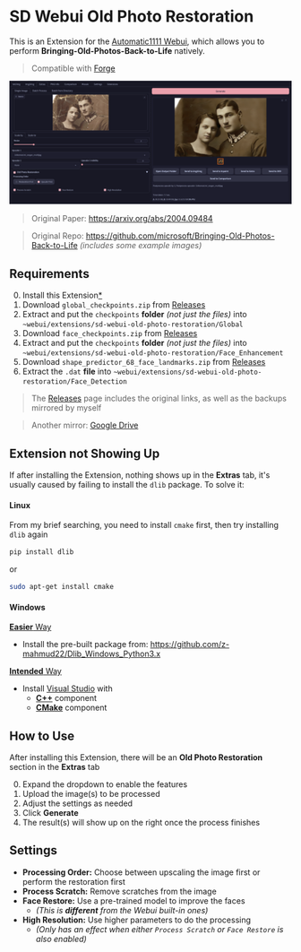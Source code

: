 ﻿# SD Webui Old Photo Restoration
This is an Extension for the [Automatic1111 Webui](https://github.com/AUTOMATIC1111/stable-diffusion-webui), which allows you to perform **Bringing-Old-Photos-Back-to-Life** natively.

> Compatible with [Forge](https://github.com/lllyasviel/stable-diffusion-webui-forge)

<p align="center">
<img src="UI.png">
</p>

> Original Paper: https://arxiv.org/abs/2004.09484

> Original Repo: https://github.com/microsoft/Bringing-Old-Photos-Back-to-Life *(includes some example images)*

## Requirements
0. Install this Extension[*](#extension-not-showing-up)
1. Download `global_checkpoints.zip` from [Releases](https://github.com/Haoming02/sd-webui-old-photo-restoration/releases)
2. Extract and put the `checkpoints` **folder** *(not just the files)* into `~webui/extensions/sd-webui-old-photo-restoration/Global`
3. Download `face_checkpoints.zip` from [Releases](https://github.com/Haoming02/sd-webui-old-photo-restoration/releases)
4. Extract and put the `checkpoints` **folder** *(not just the files)* into `~webui/extensions/sd-webui-old-photo-restoration/Face_Enhancement`
5. Download `shape_predictor_68_face_landmarks.zip` from [Releases](https://github.com/Haoming02/sd-webui-old-photo-restoration/releases)
6. Extract the `.dat` **file** into `~webui/extensions/sd-webui-old-photo-restoration/Face_Detection`

> The [Releases](https://github.com/Haoming02/sd-webui-old-photo-restoration/releases) page includes the original links, as well as the backups mirrored by myself

> Another mirror: [Google Drive](https://drive.google.com/drive/folders/1CXAgAYQzz_JkMmxqcabvgGhG_msyMkyS)

## Extension not Showing Up
If after installing the Extension, nothing shows up in the **Extras** tab, it's usually caused by failing to install the `dlib` package. To solve it:

#### Linux
From my brief searching, you need to install `cmake` first, then try installing `dlib` again

```bash
pip install dlib
```
or
```bash
sudo apt-get install cmake
```

#### Windows

<ins><b>Easier</b> Way</ins>

- Install the pre-built package from: https://github.com/z-mahmud22/Dlib_Windows_Python3.x

<ins><b>Intended</b> Way</ins>

- Install [Visual Studio](https://visualstudio.microsoft.com/vs/community/) with
    - [**C++**](https://learn.microsoft.com/en-us/cpp/build/vscpp-step-0-installation?view=msvc-170) component
    - [**CMake**](https://learn.microsoft.com/en-us/cpp/build/cmake-projects-in-visual-studio?view=msvc-170) component

## How to Use
After installing this Extension, there will be an **Old Photo Restoration** section in the **Extras** tab

0. Expand the dropdown to enable the features
1. Upload the image(s) to be processed
2. Adjust the settings as needed
3. Click **Generate**
4. The result(s) will show up on the right once the process finishes

## Settings
- **Processing Order:** Choose between upscaling the image first or perform the restoration first
- **Process Scratch:** Remove scratches from the image
- **Face Restore:** Use a pre-trained model to improve the faces
  - *(This is **different** from the Webui built-in ones)*
- **High Resolution:** Use higher parameters to do the processing
  - *(Only has an effect when either `Process Scratch` or `Face Restore` is also enabled)*
